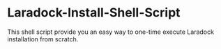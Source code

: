# Laradock-Install-Shell-Script
This shell script provide you an easy way to one-time execute Laradock installation from scratch.
